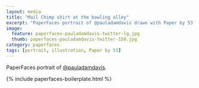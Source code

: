 ```yaml
---
layout: media
title: "Mail Chimp shirt at the bowling alley"
excerpt: "PaperFaces portrait of @pauladamdavis drawn with Paper by 53 on an iPad."
image: 
  feature: paperfaces-pauladamdavis-twitter-lg.jpg
  thumb: paperfaces-pauladamdavis-twitter-150.jpg
category: paperfaces
tags: [portrait, illustration, Paper by 53]
---
```


PaperFaces portrait of [@pauladamdavis](http://twitter.com/pauladamdavis).

{% include paperfaces-boilerplate.html %}
